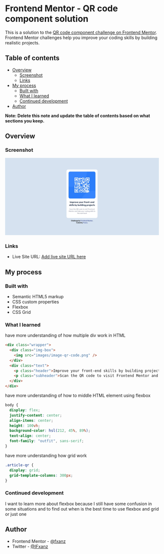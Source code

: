 # Frontend Mentor - QR code component solution

This is a solution to the [QR code component challenge on Frontend Mentor](https://www.frontendmentor.io/challenges/qr-code-component-iux_sIO_H). Frontend Mentor challenges help you improve your coding skills by building realistic projects.

## Table of contents

- [Overview](#overview)
  - [Screenshot](#screenshot)
  - [Links](#links)
- [My process](#my-process)
  - [Built with](#built-with)
  - [What I learned](#what-i-learned)
  - [Continued development](#continued-development)
- [Author](#author)

**Note: Delete this note and update the table of contents based on what sections you keep.**

## Overview

### Screenshot

![](./screenshot.png)

### Links

- Live Site URL: [Add live site URL here](https://fxanz.github.io/Frontendmentor-QR-Code-Component/)

## My process

### Built with

- Semantic HTML5 markup
- CSS custom properties
- Flexbox
- CSS Grid

### What I learned

have more understanding of how multiple div work in HTML

```html
<div class="wrapper">
  <div class="img-box">
    <img src="images/image-qr-code.png" />
  </div>
  <div class="text">
    <p class="header">Improve your front-end skills by building projects</p>
    <p class="subheader">Scan the QR code to visit Frontend Mentor and take your coding skills to the next level</p>
  </div>
</div>
```

have more understanding of how to middle HTML element using flexbox

```css
body {
  display: flex;
  justify-content: center;
  align-items: center;
  height: 100vh;
  background-color: hsl(212, 45%, 89%);
  text-align: center;
  font-family: "outfit", sans-serif;
}
```

have more understanding how grid work

```css
.article-qr {
  display: grid;
  grid-template-columns: 300px;
}
```

### Continued development

I want to learn more about flexbox because I still have some confusion in some situations and to find out when is the best time to use flexbox and grid or just one

## Author

- Frontend Mentor - [@fxanz](https://www.frontendmentor.io/profile/fxanz)
- Twitter - [@IFxanz](https://twitter.com/IFxanz)
